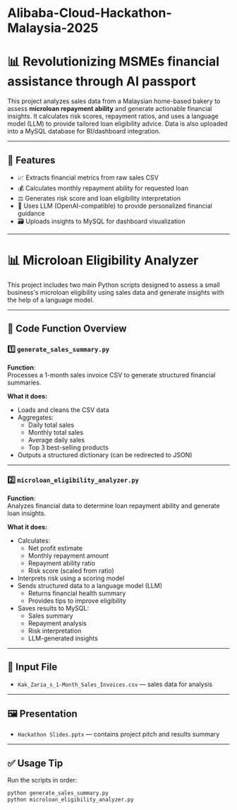 # Alibaba-Cloud-Hackathon-Malaysia-2025
# 📊 Revolutionizing MSMEs financial assistance through AI passport

This project analyzes sales data from a Malaysian home-based bakery to assess **microloan repayment ability** and generate actionable financial insights. It calculates risk scores, repayment ratios, and uses a language model (LLM) to provide tailored loan eligibility advice. Data is also uploaded into a MySQL database for BI/dashboard integration.

---

## 🚀 Features

- 📈 Extracts financial metrics from raw sales CSV
- 💰 Calculates monthly repayment ability for requested loan
- ⚖️ Generates risk score and loan eligibility interpretation
- 🧠 Uses LLM (OpenAI-compatible) to provide personalized financial guidance
- 🗃️ Uploads insights to MySQL for dashboard visualization

---
# 📊 Microloan Eligibility Analyzer

This project includes two main Python scripts designed to assess a small business's microloan eligibility using sales data and generate insights with the help of a language model.

---

## 🔧 Code Function Overview

### 1️⃣ `generate_sales_summary.py`

**Function**:  
Processes a 1-month sales invoice CSV to generate structured financial summaries.

**What it does:**
- Loads and cleans the CSV data
- Aggregates:
  - Daily total sales
  - Monthly total sales
  - Average daily sales
  - Top 3 best-selling products
- Outputs a structured dictionary (can be redirected to JSON)

---

### 2️⃣ `microloan_eligibility_analyzer.py`

**Function**:  
Analyzes financial data to determine loan repayment ability and generate loan insights.

**What it does:**
- Calculates:
  - Net profit estimate
  - Monthly repayment amount
  - Repayment ability ratio
  - Risk score (scaled from ratio)
- Interprets risk using a scoring model
- Sends structured data to a language model (LLM)
  - Returns financial health summary
  - Provides tips to improve eligibility
- Saves results to MySQL:
  - Sales summary
  - Repayment analysis
  - Risk interpretation
  - LLM-generated insights

---

## 🧾 Input File

- `Kak_Zaria_s_1-Month_Sales_Invoices.csv` — sales data for analysis

---

## 🖼️ Presentation

- `Hackathon Slides.pptx` — contains project pitch and results summary

---

## ✅ Usage Tip

Run the scripts in order:

```bash
python generate_sales_summary.py
python microloan_eligibility_analyzer.py

